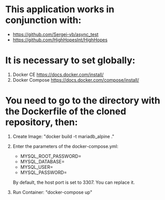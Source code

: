 # This application works in conjunction with:
* https://github.com/Sergei-vb/async_test
* https://github.com/HighHopesInt/HighHopes

# It is necessary to set globally:
1. Docker CE https://docs.docker.com/install/
2. Docker Compose https://docs.docker.com/compose/install/

# You need to go to the directory with the Dockerfile of the cloned repository, then:
1. Create Image: "docker build -t mariadb_alpine ."
2. Enter the parameters of the docker-compose.yml:
   - MYSQL_ROOT_PASSWORD=
   - MYSQL_DATABASE=
   - MYSQL_USER=
   - MYSQL_PASSWORD=

   By default, the host port is set to 3307. You can replace it.

3. Run Container: "docker-compose up"
